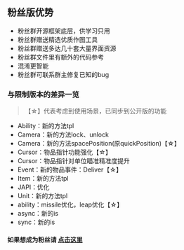 ## 粉丝版优势

* 粉丝群开源框架底层，供学习只用
* 粉丝群赠送精选优质作图工具
* 粉丝群赠送多达几十套大量界面资源
* 粉丝群文件里有额外的代码参考
* 混淆更智能
* 粉丝群可联系群主修复已知的bug

### 与限制版本的差异一览

> 【☆】代表考虑到使用场景，已同步到公开版的功能

* Ability：新的方法tpl
* Camera：新的方法lock、unlock
* Camera：新的方法spacePosition(原quickPosition)【☆】
* Cursor：物品指针功能强化【☆】
* Cursor：物品指针对单位瞄准精准度提升
* Event：新的物品事件：Deliver【☆】
* Item：新的方法tpl
* JAPI：优化
* Unit：新的方法tpl
* ability：missile优化，leap优化【☆】
* async：新的is
* sync：新的is

#### 如果想成为粉丝请 <a target="_blank" href="https://afdian.net/a/hunzsig">点击这里</a>
